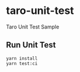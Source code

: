 # taro-unit-test

Taro Unit Test Sample

## Run Unit Test

``` Terminal
yarn install
yarn test:ci
```

